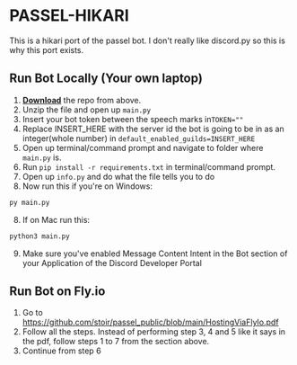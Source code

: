 # PASSEL-HIKARI

This is a hikari port of the passel bot. I don't really like discord.py so this is
why this port exists.

## Run Bot Locally (Your own laptop)

1) <u>**Download**</u> the repo from above.
2) Unzip the file and open up `main.py`
3) Insert your bot token between the speech marks in`TOKEN=""`
4) Replace INSERT_HERE with the server id the bot is going to be in as an integer(whole number) in `default_enabled_guilds=INSERT_HERE`
5) Open up terminal/command prompt and navigate to folder where `main.py` is.
6) Run `pip install -r requirements.txt` in terminal/command prompt.
7) Open up `info.py` and do what the file tells you to do
8) Now run this if you're on Windows:

```bash
py main.py
```

8) If on Mac run this:

```bash
python3 main.py
```

9) Make sure you've enabled Message Content Intent in the Bot section of your Application of the Discord Developer Portal

## Run Bot on Fly.io

1) Go to https://github.com/stoir/passel_public/blob/main/HostingViaFlyIo.pdf
2) Follow all the steps. Instead of performing step 3, 4 and 5 like it says in the pdf, follow steps 1 to 7 from the section above.
3) Continue from step 6
